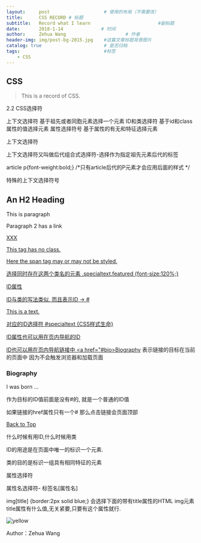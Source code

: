 ```yaml
---
layout:     post                    # 使用的布局（不需要改）
title:      CSS RECORD # 标题 
subtitle:   Record what I learn                         #副标题
date:       2018-1-14              # 时间
author:     Zehua Wang                      # 作者
header-img: img/post-bg-2015.jpg    #这篇文章标题背景图片
catalog: true                       # 是否归档
tags:                               #标签
    - CSS
---
```


## CSS 
>This is a record of CSS.

2.2
CSS选择符

上下文选择符 基于祖先或者同胞元素选择一个元素
ID和类选择符 基于id和class属性的值选择元素
属性选择符号 基于属性的有无和特征选择元素

上下文选择符

上下文选择符又叫做后代组合式选择符-选择作为指定祖先元素后代的标签

article p{font-weight:bold;} /*只有article后代的P元素才会应用后面的样式 */

特殊的上下文选择符号

<section>
  <h2>An H2 Heading</h2>
  <p>This is paragraph</p>
  <p>Paragraph 2 has a link</p>
  <a href="#>Link</a>
</section>
子选择符> 标签 1 > 标签 2 section > h2 {font-style:italic;}

紧邻同胞选择符 标签 1 + 标签 2 (标签2必须紧跟在其同胞标签1的后面.) h2 + p{font-variant:small-caps;} 选中第一个P

一般同胞选择符 标签1 ~ 标签2 标签2不一定跟在其同胞标签1的后面 h2 ~ a {color:red;}  最后一个a被选中

通用选择符 * 匹配任何元素 *{color:green;} 导致所有元素 包括文本和边框都会变成绿色 可以构成非子选择符 section * a {font-size:1.3em;} 

section * a{font-size:1.3em;} 任何是section的孙子元素而非子元素的a标签都会被选中 第一个a标签被选中了

ID和类选择符号

类属性

是HTML的class属性,body标签中包含的任何HTML元素都可以添加这个属性. 

<h1 class="specialtext">XXX</h1>
<p>This tag has no class.</p>
<p class="specialtext> </p>

类选择符

.类名 .specialtext {font-style:italic;}

标签带类选择符 

p.specialtext{color:red;} 只选择带specialtext类的段落 p.specialtext span {font-weight:bold;} p.specialtext中间没空格

多类选择符 可以给元素添加多各类

<p class="specialtext featured">Here the span tag <span> may or may not </span> be styled.</p>

选择同时存在这两个类名的元素 .specialtext.featured {font-size:120%;}

ID属性

ID与类的写法类似. 而且表示ID -> #

<p id="specialtext">This is a text.</p>

对应的ID选择符 #specialtext {CSS样式生命}

ID属性也可以用在页内导航的ID

ID也可以用在页内导航链接中 <a href="#bio>Biography</a> 表示链接的目标在当前的页面中 因为不会触发浏览器和加载页面

<h3 id="bio">Biography</h3>

<p>I was born ...</p>

作为目标的ID值前面是没有#的, 就是一个普通的ID值

如果链接的href属性只有一个# 那么点击链接会页面顶部

<a href="">Back to Top</a>

什么时候有用ID,什么时候用类

ID的用途是在页面中唯一的标识一个元素. 

类的目的是标识一组具有相同特征的元素 


属性选择符

属性名选择符- 标签名[属性名]

img[title] {border:2px solid blue;} 会选择下面的带有title属性的HTML img元素 title属性有什么值,无关紧要,只要有这个属性就行.

<img src="XX.jpg" title="yellow" alt="yellow"/>






Author：Zehua Wang
